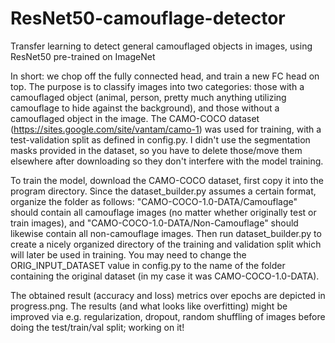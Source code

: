 # ResNet50-camouflage-detector
Transfer learning to detect general camouflaged objects in images, using ResNet50 pre-trained on ImageNet

In short: we chop off the fully connected head, and train a new FC head on top. The purpose is to classify images into two categories: those with a camouflaged object (animal, person, pretty much anything utilizing camouflage to hide against the background), and those without a camouflaged object in the image. The CAMO-COCO dataset (https://sites.google.com/site/vantam/camo-1) was used for training, with a test-validation split as defined in config.py. I didn't use the segmentation masks provided in the dataset, so you have to delete those/move them elsewhere after downloading so they don't interfere with the model training.

To train the model, download the CAMO-COCO dataset, first copy it into the program directory. Since the dataset_builder.py assumes a certain format, organize the folder as follows: "CAMO-COCO-1.0-DATA/Camouflage" should contain all camouflage images (no matter whether originally test or train images), and "CAMO-COCO-1.0-DATA/Non-Camouflage" should likewise contain all non-camouflage images. Then run dataset_builder.py to create a nicely organized directory of the training and validation split which will later be used in training. You may need to change the ORIG_INPUT_DATASET value in config.py to the name of the folder containing the original dataset (in my case it was CAMO-COCO-1.0-DATA).

The obtained result (accuracy and loss) metrics over epochs are depicted in progress.png. The results (and what looks like overfitting) might be improved via e.g. regularization, dropout, random shuffling of images before doing the test/train/val split; working on it!
